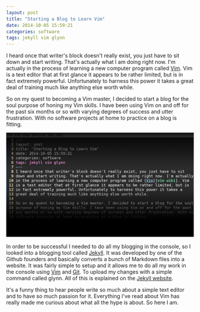 ```yaml
---
layout: post
title: "Starting a Blog to Learn Vim"
date: 2014-10-05 15:59:21 
categories: software
tags: jekyll vim glynn
---
```

I heard once that writer's block doesn't really exist, you just have to sit 
down and start writing. That's actually what I am doing right now. I'm actually
in the process of learning a new computer program called [Vim][vim wiki]. Vim 
is a text editor that at first glance it appears to be rather limited, but is 
in fact extremely powerful. Unfortunately to harness this power it takes a
great deal of training much like anything else worth while.

So on my quest to becoming a Vim master, I decided to start a blog for the soul
purpose of honing my Vim skills. I have been using Vim on and off for the past 
six months or so with varying degrees of success and utter frustration. With no
software projects at home to practice on a blog is fitting.

![Vim Console](/assets/images/vimconsole.png "Vim console")

In order to be successful I needed to do all my blogging in the console, so I
looked into a blogging tool called [Jekyll][jekyll website]. It was developed 
by one of the Github founders and basically converts a bunch of Markdown files 
into a website. It was fairly simple to setup and it allows me to do all my 
work in the console using [Vim][vim wiki] and [Git][git website]. To upload my 
changes with a simple command called glynn. All of this is explained on the 
[Jekyll website][jekyll website].

It's a funny thing to hear people write so much about a simple text editor and 
to have so much passion for it. Everything I've read about Vim has really made
me curious about what all the hype is about. So here I am.

[vim wiki]: https://en.wikipedia.org/wiki/Vim_%28text_editor%29
[git website]: http://git-scm.com/
[jekyll website]: http://jekyllrb.com

